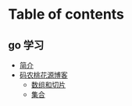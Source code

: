 # Table of contents

## go 学习

* [简介](README.md)
* [码农桃花源博客](thy/README.md)
  * [数组和切片](thy/data-structure/slice.md)
  * [集合](thy/data-structure/slice.md)

